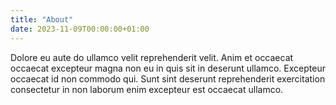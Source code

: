 ```yaml
---
title: "About"
date: 2023-11-09T00:00:00+01:00
---
```


Dolore eu aute do ullamco velit reprehenderit velit. Anim et occaecat occaecat excepteur magna non eu in quis sit in deserunt ullamco. Excepteur occaecat id non commodo qui. Sunt sint deserunt reprehenderit exercitation consectetur in non laborum enim excepteur est occaecat ullamco.

